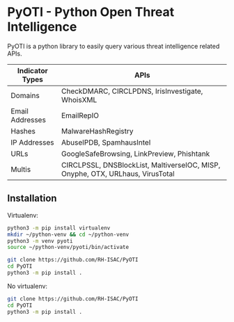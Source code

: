 # PyOTI - Python Open Threat Intelligence

PyOTI is a python library to easily query various threat intelligence related APIs.


|Indicator Types             | APIs                                                              |
|----------------------------|------------------------------------------------------------------|
|Domains                     | CheckDMARC, CIRCLPDNS, IrisInvestigate, WhoisXML                 |
|Email Addresses             | EmailRepIO                                                       |
|Hashes                      | MalwareHashRegistry                                              |
|IP Addresses                | AbuseIPDB, SpamhausIntel                                         |
|URLs                        | GoogleSafeBrowsing, LinkPreview, Phishtank                       |
|Multis                      | CIRCLPSSL, DNSBlockList, MaltiverseIOC, MISP, Onyphe, OTX, URLhaus, VirusTotal |
##
## Installation
Virtualenv:
```bash
python3 -m pip install virtualenv
mkdir ~/python-venv && cd ~/python-venv
python3 -m venv pyoti
source ~/python-venv/pyoti/bin/activate

git clone https://github.com/RH-ISAC/PyOTI
cd PyOTI
python3 -m pip install .
```
No virtualenv:
```bash
git clone https://github.com/RH-ISAC/PyOTI
cd PyOTI
python3 -m pip install .
```